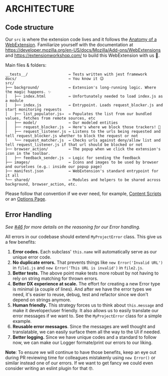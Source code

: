 # ARCHITECTURE

## Code structure

Our `src` is where the extension code lives and it follows the [Anatomy of a WebExtension](https://developer.mozilla.org/en-US/docs/Mozilla/Add-ons/WebExtensions/Anatomy_of_a_WebExtension).
Familiarize yourself with the documentation at https://developer.mozilla.org/en-US/docs/Mozilla/Add-ons/WebExtensions and https://extensionworkshop.com/ to build this WebExtension with us 🙂.

Main files & folders:

```
__tests__/                  → Tests written with jest framework
docs/                       → You know it 😉
src/
├── background/             → Extension's long-running logic. Where the magic happens. ✨
│   ├── index.html          → Unfortunately needed to load index.js as a module
│   ├── index.js            → Entrypoint. Loads request_blocker.js and start monitoring requests
│   ├── list_populator.js→  → Populates the list from our bundled values, fetches from remote sources, etc
│   ├── model/              → Our modeled entities
│   ├── request_blocker.js  → Here's where we block those trackers! 💪
│   ├── request_listener.js → Listens to the urls being requested and tell request_blocker.js whether to block the request or not
│   └── request_matcher.js  → Checks urls against deny/allow list and tell request_listener.js if that url should be blocked or not
├── browser_action/         → The popup when we click the extension's icon in the toolbar.
│   ├── feedback_sender.js  → Logic for sending the feedback
├── images/                 → Icons and images to be used by browser and ourselves (e.g.: inside our popup page)
├── manifest.json           → WebExtension's standard entrypoint for it all
└── shared/                 → Modules and helpers to be shared across background, browser_action, etc.
```

Please follow that convention if we ever need, for example, [Content Scripts](https://developer.mozilla.org/en-US/docs/Mozilla/Add-ons/WebExtensions/Anatomy_of_a_WebExtension#Content_scripts) or an [Options Page](https://developer.mozilla.org/en-US/docs/Mozilla/Add-ons/WebExtensions/user_interface/Options_pages).

## Error Handling

_See [#46](https://github.com/lfilho/sample-webextension/issues/46) for more details on the reasoning for our Error handling._

All errors in our codebase should extend `MyProjectError` class. This give us a few benefits:

1. **Error codes.** Each subclass' `this.name` will automatically serve as our unique error code.
2. **No duplicate errors.** That prevents things like `new Error('Invalid URL')` in `file1.js` and `new Error('This URL is invalid')` in `file2.js`.
3. **Better tests.** The above point make tests more robust by not having to rely on string matching for thrown errors.
4. **Better DX experience at scale.** The effort for creating a new Error type is minimal (a couple of lines). And after we have the error types we need, it's easier to reuse, debug, test and refactor since we don't depend on strings anymore.
5. **Human friendly.** This strategy forces us to think about `this.message` and make it developer/user friendly. It also allows us to easily translate our error messages if we want to. See the `MyProjectError` class for a simple example.
6. **Reusable error messages**. Since the messages are well thought and translatable, we can easily surface them all the way to the UI if needed.
7. **Better logging.** Since we have unique codes and a standard to follow now, we can make our Logger formate/print our errors to our liking.

**Note**: To ensure we will continue to have those benefits, keep an eye out during PR reviewing time for colleagues mistakenly using `new Error()` or similar instead one of our errors. If we want to get fancy we could even consider writing an eslint plugin for that 🤓.

